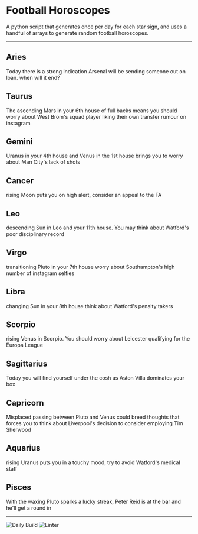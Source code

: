 # Football Horoscopes

A python script that generates once per day for each star sign, and uses a handful of arrays to generate random football horoscopes.

---

<!-- horoscopes_item starts -->
<h2>Aries</h2><p>Today there is a strong indication Arsenal will be sending someone out on loan. when will it end?</p><h2>Taurus</h2><p>The ascending Mars in your 6th house of full backs means you should worry about West Brom's squad player liking their own transfer rumour on instagram</p><h2>Gemini</h2><p>Uranus in your 4th house and Venus in the 1st house brings you to worry about Man City's lack of shots</p><h2>Cancer</h2><p>rising Moon puts you on high alert, consider an appeal to the FA</p><h2>Leo</h2><p>descending Sun in Leo and your 11th house. You may think about Watford's poor disciplinary record</p><h2>Virgo</h2><p>transitioning Pluto in your 7th house worry about Southampton's high number of instagram selfies</p><h2>Libra</h2><p>changing Sun in your 8th house think about Watford's penalty takers</p><h2>Scorpio</h2><p>rising Venus in Scorpio. You should worry about Leicester qualifying for the Europa League</p><h2>Sagittarius</h2><p>Today you will find yourself under the cosh as Aston Villa dominates your box</p><h2>Capricorn</h2><p>Misplaced passing between Pluto and Venus could breed thoughts that forces you to think about Liverpool's decision to consider employing Tim Sherwood</p><h2>Aquarius</h2><p>rising Uranus puts you in a touchy mood, try to avoid Watford's medical staff</p><h2>Pisces</h2><p>With the waxing Pluto sparks a lucky streak, Peter Reid is at the bar and he'll get a round in</p>
<!-- horoscopes_item ends -->

---

![Daily Build](https://github.com/MatBenfield/horofootball.thechels.uk/workflows/Daily%20Build/badge.svg) ![Linter](https://github.com/MatBenfield/horofootball.thechels.uk/workflows/Linter/badge.svg)
